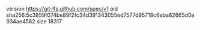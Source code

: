 version https://git-lfs.github.com/spec/v1
oid sha256:5c3859f074be89f2fc34d391343055ed7577d95718c6eba82665d0a934ae4562
size 18317
